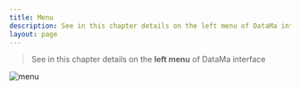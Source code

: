 ```yaml
---
title: Menu
description: See in this chapter details on the left menu of DataMa interface.
layout: page
---
```


> See in this chapter details on the **left menu** of DataMa interface

![menu]({{site.url}}/{{site.baseurl}}/core_app/old/images/compare_home_menu.png)
